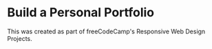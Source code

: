 # Build a Personal Portfolio

This was created as part of freeCodeCamp's Responsive Web Design Projects.
